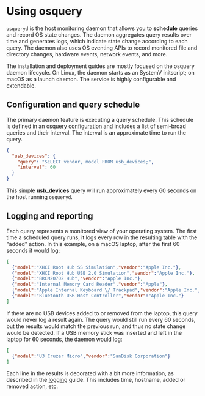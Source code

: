 # Using osquery

`osqueryd` is the host monitoring daemon that allows you to **schedule** queries and record OS state changes. The daemon aggregates query results over time and generates logs, which indicate state change according to each query. The daemon also uses OS eventing APIs to record monitored file and directory changes, hardware events, network events, and more.

The installation and deployment guides are mostly focused on the osquery daemon lifecycle. On Linux, the daemon starts as an SystemV initscript; on macOS as a launch daemon. The service is highly configurable and extendable.

## Configuration and query schedule

The primary daemon feature is executing a query schedule. This schedule is defined in an [osquery configuration](../deployment/configuration.md) and includes a list of semi-broad queries and their interval. The interval is an approximate time to run the query.

```json
{
  "usb_devices": {
    "query": "SELECT vendor, model FROM usb_devices;",
    "interval": 60
  }
}
```

This simple **usb_devices** query will run approximately every 60 seconds on the host running `osqueryd`.

## Logging and reporting

Each query represents a monitored view of your operating system. The first time a scheduled query runs, it logs every row in the resulting table with the "added" action. In this example, on a macOS laptop, after the first 60 seconds it would log:

```json
[
  {"model":"XHCI Root Hub SS Simulation","vendor":"Apple Inc."},
  {"model":"XHCI Root Hub USB 2.0 Simulation","vendor":"Apple Inc."},
  {"model":"BRCM20702 Hub","vendor":"Apple Inc."},
  {"model":"Internal Memory Card Reader","vendor":"Apple"},
  {"model":"Apple Internal Keyboard \/ Trackpad","vendor":"Apple Inc."},
  {"model":"Bluetooth USB Host Controller","vendor":"Apple Inc."}
]
```

If there are no USB devices added to or removed from the laptop, this query would never log a result again. The query would still run every 60 seconds, but the results would match the previous run, and thus no state change would be detected. If a USB memory stick was inserted and left in the laptop for 60 seconds, the daemon would log:

```json
[
  {"model":"U3 Cruzer Micro","vendor":"SanDisk Corporation"}
]
```

Each line in the results is decorated with a bit more information, as described in the [logging](../deployment/logging.md) guide. This includes time, hostname, added or removed action, etc.
